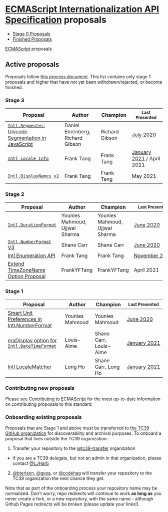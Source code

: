 # [ECMAScript Internationalization API Specification](https://github.com/tc39/ecma402) proposals

 - [Stage 0 Proposals](stage-0-proposals.md)
 - [Finished Proposals](finished-proposals.md)

 [ECMAScript](../README.md) proposals

## Active proposals

Proposals follow [this process document](https://tc39.es/process-document/).
This list contains only stage 1 proposals and higher that have not yet been withdrawn/rejected, or become finished.

### Stage 3

| Proposal                                                               | Author                           | Champion                         | <sub>Last Presented</sub>                             |
| ---------------------------------------------------------------------- | -------------------------------- | -------------------------------- | ----------------------------------------------------- |
| [`Intl.Segmenter`: Unicode Segmentation in JavaScript][intl-segmenter] | Daniel Ehrenberg, Richard Gibson | Richard Gibson                   | [July&nbsp;2020][intl-segmenter-notes]                |
| [`Intl Locale Info`][intl-locale-info]                                 | Frank Tang                       | Frank Tang                       | [January 2021](https://github.com/tc39/notes/blob/HEAD/meetings/2021-01/jan-26.md#intl-locale-info-for-stage-2) / April 2021                                                                   |
| [`Intl.DisplayNames v2`][intl.displaynames-v2]                         | Frank Tang                       | Frank Tang                       | May&nbsp;2021                                         |

### Stage 2

| Proposal                                                               | Author                           | Champion                         | <sub>Last Presented</sub>                   |
| ---------------------------------------------------------------------- | -------------------------------- | -------------------------------- | ------------------------------------------- |
| [`Intl.DurationFormat`][intl.durationformat]                           | Younies Mahmoud, Ujjwal Sharma   | Younies Mahmoud, Ujjwal Sharma   | [June&nbsp;2020][intl.durationformat-notes] |
| [`Intl.NumberFormat` V3][intl-v3]                                      | Shane Carr                       | Shane Carr                       | [June&nbsp;2020][intl-v3-notes]                  |
| [Intl Enumeration API][intl-enumeration]                               | Frank Tang                       | Frank Tang                       | [November&nbsp;2020][intl-enumeration-notes]     |
| [Extend TimeZoneName Option Proposal][extend-timezonename]             | FrankYFTang                      | FrankYFTang                      | April 2021                                  |

### Stage 1

| Proposal                                                     | Author          | Champion        | <sub>Last Presented</sub>                                        |
| ------------------------------------------------------------ | --------------- | --------------- | ---------------------------------------------------------------- |
| [Smart Unit Preferences in Intl.NumberFormat][smart-units]   | Younies Mahmoud | Younies Mahmoud | [June 2020][smart-units-notes]                                   |
| [eraDisplay option for `Intl.DateTimeFormat`][eradisplay]    | Louis-Aime      | Shane Carr, Louis-Aime      | [January&nbsp;2021](https://github.com/tc39/notes/blob/HEAD/meetings/2021-01/jan-27.md#eradisplay-for-stage-1)                                                  |
| [Intl LocaleMatcher][localematcher]                          | Long Ho         | Shane Carr, Long Ho         | [January&nbsp;2021](https://github.com/tc39/notes/blob/HEAD/meetings/2021-01/jan-28.md#intl-localematcher-for-stage-1)                                                  |

### Contributing new proposals

Please see [Contributing to ECMAScript](https://github.com/tc39/ecma262/blob/HEAD/CONTRIBUTING.md) for the most up-to-date information on contributing proposals to this standard.

### Onboarding existing proposals

Proposals that are Stage 1 and above must be transferred to [the TC39 GitHub organization](https://github.com/tc39) for discoverability and archival purposes. To onboard a proposal that lives outside the TC39 organization:

1. Transfer your repository to the [@tc39-transfer](http://github.com/tc39-transfer) organization
  - if you are a TC39 delegate, but not an admin in that organization, please contact [@LJHarb](https://github.com/ljharb)
2. [@bterlson](https://github.com/bterlson), [@gesa](https://github.com/gesa), or [@codehag](https://github.com/codehag) will transfer your repository to the TC39 organization the next chance they get.

Note that as part of the onboarding process your repository name may be normalized. Don't worry, repo redirects will continue to work **as long as** you never create a fork, or a new repository, with the same name - although Github Pages redirects will be broken (please update your links!).

[intl-segmenter]: https://github.com/tc39/proposal-intl-segmenter
[intl-segmenter-notes]: https://github.com/tc39/notes/blob/HEAD/meetings/2020-07/july-21.md#intlsegmenter-for-stage-3
[intl.durationformat]: https://github.com/tc39/proposal-intl-duration-format
[intl.durationformat-notes]: https://github.com/tc39/notes/blob/HEAD/meetings/2020-02/february-6.md#time-duration-format-proposal-for-stage-1
[intl-v3]: https://github.com/tc39/proposal-intl-numberformat-v3
[intl-v3-notes]: https://github.com/tc39/notes/blob/HEAD/meetings/2020-06/june-2.md#intlnumberformat-v3-for-stage-2
[intl-enumeration]: https://github.com/tc39/proposal-intl-enumeration
[intl-enumeration-notes]: https://github.com/tc39/notes/blob/HEAD/meetings/2020-11/nov-18.md#intl-enumeration-api-update
[smart-units]: https://github.com/tc39/proposal-smart-unit-preferences
[smart-units-notes]: https://github.com/tc39/notes/blob/840c700dc7fa7b9f6d0a3c208bd66b333e304717/meetings/2020-06/june-4.md#smart-unit-preferences-in-intlnumberformat-for-stage-1
[intl.displaynames-v2]: https://github.com/tc39/intl-displaynames-v2
[intl.displaynames-v2-notes]: https://github.com/tc39/notes/blob/HEAD/meetings/2020-09/sept-23.md#intldisplaynames-v2-for-stage-1
[intl-locale-info]: https://github.com/tc39/proposal-intl-locale-info
[intl-locale-info-notes]: https://github.com/tc39/notes/blob/HEAD/meetings/2020-09/sept-23.md#intl-locale-info-for-stage-1
[extend-timezonename]: https://github.com/tc39/proposal-intl-extend-timezonename
[eradisplay]: https://github.com/tc39/proposal-intl-eradisplay
[localematcher]: https://github.com/tc39/proposal-intl-localematcher
